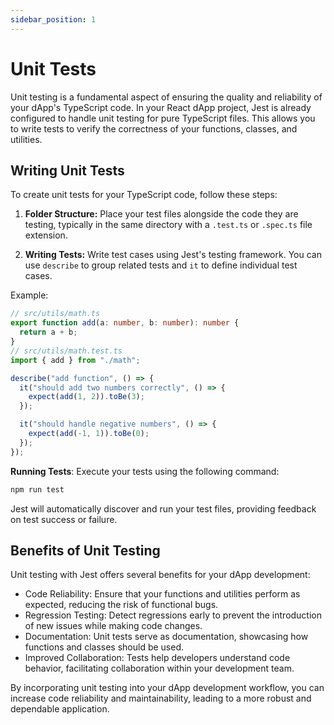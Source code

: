 ```yaml
---
sidebar_position: 1
---
```


# Unit Tests

Unit testing is a fundamental aspect of ensuring the quality and reliability of your dApp's TypeScript code. In your React dApp project, Jest is already configured to handle unit testing for pure TypeScript files. This allows you to write tests to verify the correctness of your functions, classes, and utilities.

## Writing Unit Tests

To create unit tests for your TypeScript code, follow these steps:

1. **Folder Structure:** Place your test files alongside the code they are testing, typically in the same directory with a `.test.ts` or `.spec.ts` file extension.

2. **Writing Tests:** Write test cases using Jest's testing framework. You can use `describe` to group related tests and `it` to define individual test cases.

Example:

```typescript
// src/utils/math.ts
export function add(a: number, b: number): number {
  return a + b;
}
// src/utils/math.test.ts
import { add } from "./math";

describe("add function", () => {
  it("should add two numbers correctly", () => {
    expect(add(1, 2)).toBe(3);
  });

  it("should handle negative numbers", () => {
    expect(add(-1, 1)).toBe(0);
  });
});
```

**Running Tests**: Execute your tests using the following command:

```bash
npm run test
```

Jest will automatically discover and run your test files, providing feedback on test success or failure.

## Benefits of Unit Testing

Unit testing with Jest offers several benefits for your dApp development:

- Code Reliability: Ensure that your functions and utilities perform as expected, reducing the risk of functional bugs.
- Regression Testing: Detect regressions early to prevent the introduction of new issues while making code changes.
- Documentation: Unit tests serve as documentation, showcasing how functions and classes should be used.
- Improved Collaboration: Tests help developers understand code behavior, facilitating collaboration within your development team.

By incorporating unit testing into your dApp development workflow, you can increase code reliability and maintainability, leading to a more robust and dependable application.
